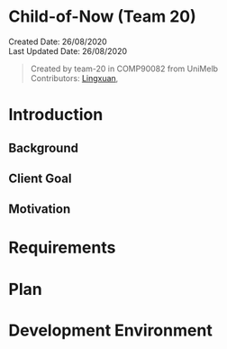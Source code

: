 # Child-of-Now (Team 20)

Created Date: 26/08/2020\
Last Updated Date: 26/08/2020

> Created by team-20 in COMP90082 from UniMelb\
> Contributors: [Lingxuan](https://github.com/kongpeter), 



# Introduction

## Background




## Client Goal





## Motivation




# Requirements







# Plan 







# Development Environment